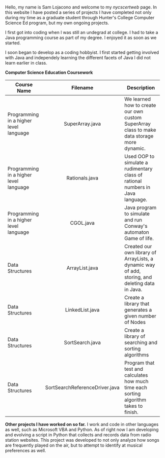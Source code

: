 Hello, my name is Sam Lojacono and welcome to my *nycscertweb* page.  In this website I have posted a series of projects I have completed not only during my time as a graduate student through Hunter's College Computer Science Ed program, but my own ongoing projects.

I first got into coding when I was still an undegrad at college.  I had to take a Java programming course as part of my degree.  I enjoyed it as soon as we started.

I soon began to develop as a coding hobbyist. I first started getting involved with Java and independely learning the different facets of Java I did not learn earlier in class.

**Computer Science Education Coursework**

|Course Name                             | Filename         | Description|
|----------------------------------------|:----------------:|-----------|
|Programming in a higher level language  | SuperArray.java  | We learned how to create our own custom SuperArray class to make data storage more dynamic.|
|Programming in a higher level language  | Rationals.java   | Used OOP to simulate a rudimentary class of rational numbers in Java language.|
|Programming in a higher level language  | CGOL.java        | Java program to simulate and run Conway's automaton Game of life.|
|Data Structures                         | ArrayList.java   | Created our own library of ArrayLists, a dynamic way of add, storing, and deleting data in Java.|
|Data Structures                         | LinkedList.java  | Create a library that generates a given number of Nodes|
|Data Structures                         | SortSearch.java  | Create a library of searching and sorting algorithms|
|Data Structures                         | SortSearchReferenceDriver.java| Program that test and calculates how much time each sorting algorithm takes to finish.|


**Other projects I have worked on so far.**
I work and code in other languages as well, such as Microsoft VBA and Python.  As of right now I am developing and evolving a script in Python that collects and records data from radio station websites.  This project was developed to not only analyze how songs are frequently played on the air, but to attempt to identify at musical preferences as well.
